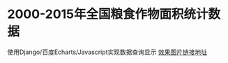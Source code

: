 # 2000-2015年全国粮食作物面积统计数据
使用Django/百度Echarts/Javascript实现数据查询显示
[效果图片链接地址](https://github.com/UAustin/farming/blob/master/farming/mysite/static/%E6%95%88%E6%9E%9C%E5%9B%BE%E7%89%87%E6%98%BE%E7%A4%BA.png)
